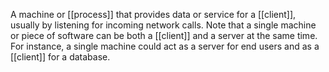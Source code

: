 A machine or [[process]] that provides data or service for a [[client]], usually by listening for incoming network calls.
Note that a single machine or piece of software can be both a [[client]] and a server at the same time. For instance, a single machine could act as a server for end users and as a [[client]] for a database.
